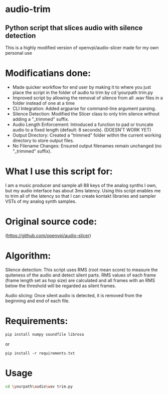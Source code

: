 # audio-trim
Python script that slices audio with silence detection
---------------------------------------------------
This is a highly modified version of openvpi/audio-slicer made for my own personal use

# Modificatians done:

- Made quicker workflow for end user by making it to where you just place the script in the folder of audio to trim by cd \yourpath trim.py
- Improved script by allowing the removal of silence from all .wav files in a folder instead of one at a time
- CLI Integration: Added argparse for command-line argument parsing.
- Silence Detection: Modified the Slicer class to only trim silence without adding a "_trimmed" suffix.
- Audio Length Enforcement: Introduced a function to pad or truncate audio to a fixed length (default: 8 seconds). (DOESN'T WORK YET)
- Output Directory: Created a "trimmed" folder within the current working directory to store output files.
- No Filename Changes: Ensured output filenames remain unchanged (no "_trimmed" suffix).

# What I use this script for:
I am a music producer and sample all 88 keys of the analog synths I own, but my audio interface has about 3ms latency. Using this script enables me to trim all of the latency so that I can create kontakt libraries and sampler VSTs of my analog synth samples.

# Original source code:
(https://github.com/openvpi/audio-slicer)

# Algorithm:
Silence detection:
This script uses RMS (root mean score) to measure the quiteness of the audio and detect silent parts. RMS values of each frame (frame length set as hop size) are calculated and all frames with an RMS below the threshold will be regarded as silent frames.

Audio slicing: 
Once silent audio is detected, it is removed from the beginning and end of each file.

# Requirements:

```bash
pip install numpy soundfile librosa
```

or

```shell
pip install -r requirements.txt
```
# Usage

```bash
cd \yourpath\audio\wav trim.py
```
